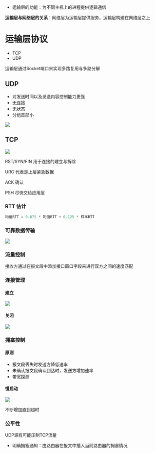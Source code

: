 - 运输层的功能：为不同主机上的进程提供逻辑通信 

**运输层与网络层的关系**：网络层为运输层提供服务，运输层构建在网络层之上

# 运输层协议

- TCP
- UDP

运输层通过Socket端口来实现多路复用与多路分解

## UDP

- 对发送时间以及发送内容控制能力更强
- 无连接
- 无状态
- 分组首部小

![](https://pic4.zhimg.com/80/v2-84c4fa70b1d2ebd55e835edc78c56493_hd.png)

## TCP

![](https://img-blog.csdnimg.cn/20181130165347546.png?x-oss-process=image/watermark,type_ZmFuZ3poZW5naGVpdGk,shadow_10,text_aHR0cHM6Ly9ibG9nLmNzZG4ubmV0L3FxXzQxMzA4MDI3,size_16,color_FFFFFF,t_70)


RST/SYN/FIN 用于连接的建立与拆除

URG 代表是上层紧急数据

ACK 确认

PSH 尽快交给应用层

### RTT 估计

```java
均值RTT = 0.875 * 均值RTT + 0.125 * 样本RTT
```

### 可靠数据传输

![](https://images2017.cnblogs.com/blog/1099419/201801/1099419-20180128214133944-329653643.png)

### 流量控制

接收方通过在报文段中添加接口窗口字段来进行双方之间的速度匹配

### 连接管理

#### 建立

![](https://img-blog.csdn.net/20170104214009596?watermark/2/text/aHR0cDovL2Jsb2cuY3Nkbi5uZXQvd2h1c2xlaQ==/font/5a6L5L2T/fontsize/400/fill/I0JBQkFCMA==/dissolve/70/gravity/Center)

#### 关闭

![](http://hi.csdn.net/attachment/201108/7/0_1312718564tZXD.gif)

### 拥塞控制

#### 原则

- 报文段丢失时发送方降低速率
- 未确认报文段确认到达时，发送方增加速率
- 带宽探测

#### 慢启动

![](http://www.51cto.com/files/uploadimg/20121231/0954250.jpg)

不断增加直到超时

### 公平性

UDP源有可能压制TCP流量

- 明确拥塞通知：由路由器在报文中插入当前路由器的拥塞情况